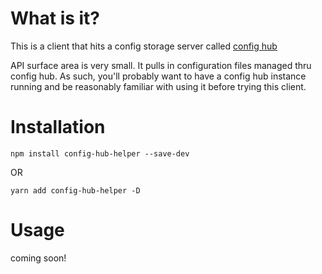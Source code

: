 # What is it?

This is a client that hits a config storage server called [config hub](https://www.confighub.com/)

API surface area is very small.  It pulls in configuration files managed thru config hub.  As such, you'll probably want to have a config hub instance running and be reasonably familiar with using it before trying this client.

# Installation
`npm install config-hub-helper --save-dev`

OR

`yarn add config-hub-helper -D`

# Usage
coming soon!